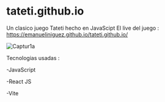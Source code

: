 # tateti.github.io
Un clasico juego Tateti hecho en JavaScipt 
El live del juego : https://emanueliniguez.github.io/tateti.github.io/

![Captur1a](https://github.com/EmanuelIniguez/tateti.github.io/assets/84642858/f7113567-365a-48df-bdb6-b1516f0db1bc)  

Tecnologias usadas : 

-JavaScript 

-React JS 

-Vite
